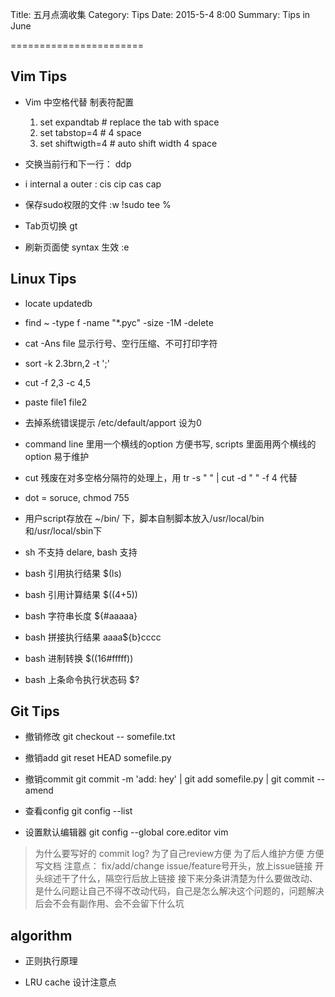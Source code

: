 Title: 五月点滴收集
Category: Tips
Date: 2015-5-4 8:00
Summary: Tips in June

=======================

## Vim Tips

- Vim 中空格代替 制表符配置
    1. set expandtab # replace the tab with space
    2. set tabstop=4 # 4 space
    3. set shiftwigth=4 # auto shift width 4 space
 
- 交换当前行和下一行： ddp

- i internal a outer : cis cip cas cap

- 保存sudo权限的文件 :w !sudo tee %

- Tab页切换 gt

- 刷新页面使 syntax 生效 :e

## Linux Tips

- locate updatedb

- find ~ -type f -name "*.pyc" -size -1M -delete

- cat -Ans file 显示行号、空行压缩、不可打印字符

- sort -k 2.3brn,2 -t ';'

- cut -f 2,3 -c 4,5

- paste file1 file2

- 去掉系统错误提示 /etc/default/apport 设为0

- command line 里用一个横线的option 方便书写, scripts 里面用两个横线的option 易于维护

- cut 残废在对多空格分隔符的处理上，用 tr -s " " | cut -d " " -f 4 代替

- dot = soruce, chmod 755

- 用户script存放在 ~/bin/ 下，脚本自制脚本放入/usr/local/bin和/usr/local/sbin下

- sh 不支持 delare, bash 支持

- bash 引用执行结果  $(ls)

- bash 引用计算结果  $((4+5))

- bash 字符串长度 ${#aaaaa}

- bash 拼接执行结果  aaaa${b}cccc

- bash 进制转换 $((16#fffff))

- bash 上条命令执行状态码 $?


## Git Tips

- 撤销修改 git checkout -- somefile.txt

- 撤销add git reset HEAD somefile.py

- 撤销commit git commit -m 'add: hey' | git add somefile.py | git commit --amend 

- 查看config git config --list

- 设置默认编辑器  git config --global core.editor vim

> 为什么要写好的 commit log? 为了自己review方便 为了后人维护方便 方便写文档
> 注意点： fix/add/change issue/feature号开头，放上issue链接
> 开头综述干了什么，隔空行后放上链接
> 接下来分条讲清楚为什么要做改动、是什么问题让自己不得不改动代码，自己是怎么解决这个问题的，问题解决后会不会有副作用、会不会留下什么坑


## algorithm

- 正则执行原理

- LRU cache 设计注意点
